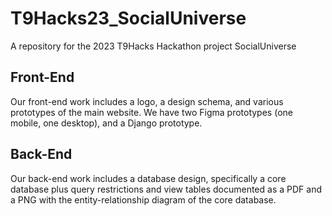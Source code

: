 # T9Hacks23_SocialUniverse
A repository for the 2023 T9Hacks Hackathon project SocialUniverse

## Front-End
Our front-end work includes a logo, a design schema, and various prototypes of the main website. We have two Figma prototypes (one mobile, one desktop), and a Django prototype.

## Back-End
Our back-end work includes a database design, specifically a core database plus query restrictions and view tables documented as a PDF and a PNG with the entity-relationship diagram of the core database.
